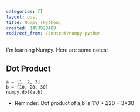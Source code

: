 ```yaml
---
categories: []
layout: post
title: Numpy (Python)
created: 1453928489
redirect_from: /content/numpy-python
---
```

I'm learning Numpy.  Here are some notes:

## Dot Product
```
a = [1, 2, 3]
b = [10, 20, 30]
numpy.dot(a,b)
```
* Reminder: Dot product of a,b is 1*10 + 2*20 + 3*30
